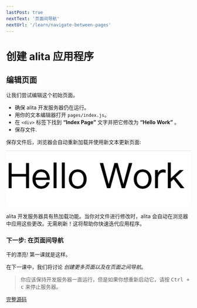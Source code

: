 ```yaml
---
lastPost: true
nextText: '页面间导航'
nextUrl: '/learn/navigate-between-pages'
---
```

# 创建 alita 应用程序

## 编辑页面

让我们尝试编辑这个初始页面。

- 确保 alita 开发服务器仍在运行。
- 用你的文本编辑器打开 `pages/index.js`。
- 在 `<div>` 标签下找到 **“Index Page”** 文字并把它修改为 **“Hello Work”** 。
- 保存文件.

保存文件后，浏览器会自动重新加载并使用新文本更新页面:

![学习 alita](../../../assets/learn/create-alita-app/learn-alita.png)

alita 开发服务器具有热加载功能。当你对文件进行修改时，alita 会自动在浏览器中应用这些更改。无需刷新！这将帮助你快速迭代应用程序。

### 下一步: 在页面间导航

干的漂亮! 第一课就是这样。

在下一课中，我们将讨论 _创建更多页面以及在页面之间导航_。

> 你应该保持开发服务器一直运行，但是如果你想重新启动它，请按 <kbd>Ctrl + c</kbd> 来停止服务器。

[完整源码](https://github.com/alitajs/learn-alita-demo/tree/step2-create-alita-app-editing-the-page)
